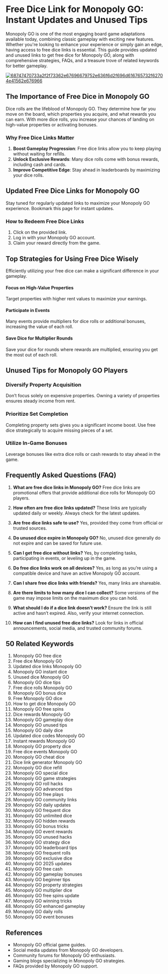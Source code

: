 # Free Dice Link for Monopoly GO: Instant Updates and Unused Tips

Monopoly GO is one of the most engaging board game adaptations available today, combining classic gameplay with exciting new features. Whether you're looking to enhance your experience or simply gain an edge, having access to free dice links is essential. This guide provides updated and unused links to get free dice for Monopoly GO, along with comprehensive strategies, FAQs, and a treasure trove of related keywords for better gameplay.

[![68747470733a2f2f73362e67696679752e636f6d2f696d616765732f62704e41562e676966](https://github.com/user-attachments/assets/10f8acf3-576e-4569-959c-f556dabdf37f)](https://therewardgate.com/free-monopoly-dice/)

## The Importance of Free Dice in Monopoly GO

Dice rolls are the lifeblood of Monopoly GO. They determine how far you move on the board, which properties you acquire, and what rewards you can earn. With more dice rolls, you increase your chances of landing on high-value properties or activating bonuses.

### Why Free Dice Links Matter

1. **Boost Gameplay Progression**: Free dice links allow you to keep playing without waiting for refills.
2. **Unlock Exclusive Rewards**: Many dice rolls come with bonus rewards, including cash and cards.
3. **Improve Competitive Edge**: Stay ahead in leaderboards by maximizing your dice rolls.

## Updated Free Dice Links for Monopoly GO

Stay tuned for regularly updated links to maximize your Monopoly GO experience. Bookmark this page for instant updates.

### How to Redeem Free Dice Links

1. Click on the provided link.
2. Log in with your Monopoly GO account.
3. Claim your reward directly from the game.

## Top Strategies for Using Free Dice Wisely

Efficiently utilizing your free dice can make a significant difference in your gameplay.

#### Focus on High-Value Properties

Target properties with higher rent values to maximize your earnings.

#### Participate in Events

Many events provide multipliers for dice rolls or additional bonuses, increasing the value of each roll.

#### Save Dice for Multiplier Rounds

Save your dice for rounds where rewards are multiplied, ensuring you get the most out of each roll.

## Unused Tips for Monopoly GO Players

### Diversify Property Acquisition

Don’t focus solely on expensive properties. Owning a variety of properties ensures steady income from rent.

### Prioritize Set Completion

Completing property sets gives you a significant income boost. Use free dice strategically to acquire missing pieces of a set.

### Utilize In-Game Bonuses

Leverage bonuses like extra dice rolls or cash rewards to stay ahead in the game.

## Frequently Asked Questions (FAQ)

1. **What are free dice links in Monopoly GO?**
   Free dice links are promotional offers that provide additional dice rolls for Monopoly GO players.

2. **How often are free dice links updated?**
   These links are typically updated daily or weekly. Always check for the latest updates.

3. **Are free dice links safe to use?**
   Yes, provided they come from official or trusted sources.

4. **Do unused dice expire in Monopoly GO?**
   No, unused dice generally do not expire and can be saved for future use.

5. **Can I get free dice without links?**
   Yes, by completing tasks, participating in events, or leveling up in the game.

6. **Do free dice links work on all devices?**
   Yes, as long as you’re using a compatible device and have an active Monopoly GO account.

7. **Can I share free dice links with friends?**
   Yes, many links are shareable.

8. **Are there limits to how many dice I can collect?**
   Some versions of the game may impose limits on the maximum dice you can hold.

9. **What should I do if a dice link doesn’t work?**
   Ensure the link is still active and hasn’t expired. Also, verify your internet connection.

10. **How can I find unused free dice links?**
    Look for links in official announcements, social media, and trusted community forums.

## 50 Related Keywords

1. Monopoly GO free dice
2. Free dice Monopoly GO
3. Updated dice links Monopoly GO
4. Monopoly GO instant dice
5. Unused dice Monopoly GO
6. Monopoly GO dice tips
7. Free dice rolls Monopoly GO
8. Monopoly GO bonus dice
9. Free Monopoly GO dice
10. How to get dice Monopoly GO
11. Monopoly GO free spins
12. Dice rewards Monopoly GO
13. Monopoly GO gameplay dice
14. Monopoly GO unused tips
15. Monopoly GO daily dice
16. Updated dice codes Monopoly GO
17. Instant rewards Monopoly GO
18. Monopoly GO property dice
19. Free dice events Monopoly GO
20. Monopoly GO cheat dice
21. Dice link generator Monopoly GO
22. Monopoly GO dice refill
23. Monopoly GO special dice
24. Monopoly GO game strategies
25. Monopoly GO roll hacks
26. Monopoly GO advanced tips
27. Monopoly GO free plays
28. Monopoly GO community links
29. Monopoly GO daily updates
30. Monopoly GO frequent dice
31. Monopoly GO unlimited dice
32. Monopoly GO hidden rewards
33. Monopoly GO bonus tricks
34. Monopoly GO event rewards
35. Monopoly GO unused hacks
36. Monopoly GO strategy dice
37. Monopoly GO leaderboard tips
38. Monopoly GO frequent rolls
39. Monopoly GO exclusive dice
40. Monopoly GO 2025 updates
41. Monopoly GO free cash
42. Monopoly GO gameplay bonuses
43. Monopoly GO beginner tips
44. Monopoly GO property strategies
45. Monopoly GO multiplier dice
46. Monopoly GO free spins update
47. Monopoly GO winning tricks
48. Monopoly GO enhanced gameplay
49. Monopoly GO daily rolls
50. Monopoly GO event bonuses

## References

* Monopoly GO official game guides.
* Social media updates from Monopoly GO developers.
* Community forums for Monopoly GO enthusiasts.
* Gaming blogs specializing in Monopoly GO strategies.
* FAQs provided by Monopoly GO support.
